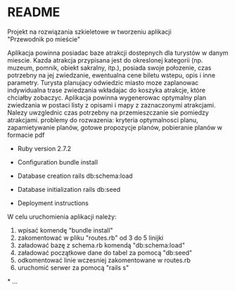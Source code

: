 # README
Projekt na rozwiązania szkieletowe w tworzeniu aplikacji <br>
"Przewodnik po mieście"<br/>
<p>Aplikacja powinna posiadac baze atrakcji dostepnych dla turystów w danym miescie. Kazda atrakcja przypisana jest do okreslonej kategorii (np. muzeum, pomnik, obiekt sakralny, itp.), posiada swoje połozenie, czas potrzebny na jej zwiedzanie, ewentualna cene biletu wstepu, opis i inne parametry. Turysta planujacy odwiedzic miasto moze zaplanowac indywidualna trase zwiedzania wkładajac do koszyka atrakcje, które chciałby zobaczyc. Aplikacja powinna wygenerowac optymalny plan zwiedzania w postaci listy z opisami i mapy z zaznaczonymi atrakcjami. Nalezy uwzglednic czas potrzebny na przemieszczanie sie pomiedzy atrakcjami.
problemy do rozwazenia: kryteria optymalnosci planu, zapamietywanie planów, gotowe propozycje planów, pobieranie planów w formacie pdf </p>

* Ruby version 2.7.2

* Configuration bundle install

* Database creation rails db:schema:load

* Database initialization rails db:seed

* Deployment instructions

W celu uruchomienia aplikacji należy:
<ol>
<li> wpisać komendę "bundle install"</li>
<li> zakomentować w pliku "routes.rb" od 3 do 5 linijki </li>
<li> załadować bazę z schema.rb komendą "db:schema:load"</li>
<li> załadować początkowe dane do tabel za pomocą "db:seed"</li>
<li> odkomentować linie wczesniej zakomentowane w routes.rb</li>
<li> uruchomić serwer za pomocą "rails s"</li>
</ol>
* ...
